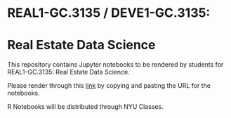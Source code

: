 # REAL1-GC.3135 / DEVE1-GC.3135: 
# Real Estate Data Science

This repository contains Jupyter notebooks to be rendered by students for REAL1-GC.3135: Real Estate Data Science.  

Please render through this [link](https://nbviewer.jupyter.org) by copying and pasting the URL for the notebooks.

R Notebooks will be distributed through NYU Classes.

